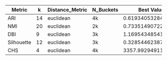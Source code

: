 | Metric | k | Distance_Metric | N_Buckets | Best Value |
|---|---|---|---|---|
| ARI | 14 | euclidean | 4k | 0.619340532840006 |
| NMI | 20 | euclidean | 2k | 0.7335149072275668 |
| DBI | 9 | euclidean | 3k | 1.169543485414412 |
| Silhouette | 12 | euclidean | 3k | 0.3285446238721857 |
| CHS | 4 | euclidean | 4k | 3357.992949112628 |